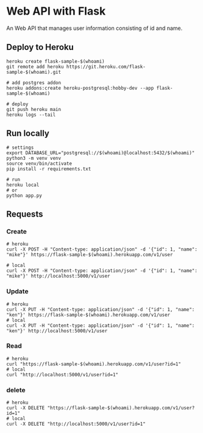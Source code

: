 # Web API with Flask

An Web API that manages user information consisting of id and name.

## Deploy to Heroku

```
heroku create flask-sample-$(whoami)
git remote add heroku https://git.heroku.com/flask-sample-$(whoami).git

# add postgres addon
heroku addons:create heroku-postgresql:hobby-dev --app flask-sample-$(whoami)

# deploy
git push heroku main
heroku logs --tail
```

## Run locally

```
# settings
export DATABASE_URL="postgresql://$(whoami)@localhost:5432/$(whoami)"
python3 -m venv venv
source venv/bin/activate
pip install -r requirements.txt

# run
heroku local
# or
python app.py
```

## Requests
### Create
```
# heroku
curl -X POST -H "Content-type: application/json" -d '{"id": 1, "name": "mike"}' https://flask-sample-$(whoami).herokuapp.com/v1/user

# local
curl -X POST -H "Content-type: application/json" -d '{"id": 1, "name": "mike"}' http://localhost:5000/v1/user
```

### Update
```
# heroku
curl -X PUT -H "Content-type: application/json" -d '{"id": 1, "name": "ken"}' https://flask-sample-$(whoami).herokuapp.com/v1/user
# local
curl -X PUT -H "Content-type: application/json" -d '{"id": 1, "name": "ken"}' http://localhost:5000/v1/user
```

### Read
```
# heroku
curl "https://flask-sample-$(whoami).herokuapp.com/v1/user?id=1"
# local
curl "http://localhost:5000/v1/user?id=1"
```

### delete
```
# heroku
curl -X DELETE "https://flask-sample-$(whoami).herokuapp.com/v1/user?id=1"
# local
curl -X DELETE "http://localhost:5000/v1/user?id=1"
```

